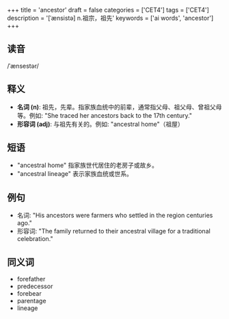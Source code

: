 +++
title = 'ancestor'
draft = false
categories = ['CET4']
tags = ['CET4']
description = '[ˈænsistə] n.祖宗，祖先'
keywords = ['ai words', 'ancestor']
+++

## 读音
/ˈænsestər/

## 释义
- **名词 (n)**: 祖先，先辈。指家族血统中的前辈，通常指父母、祖父母、曾祖父母等。例如: "She traced her ancestors back to the 17th century."
- **形容词 (adj)**: 与祖先有关的。例如: "ancestral home"（祖屋）

## 短语
- "ancestral home" 指家族世代居住的老房子或故乡。
- "ancestral lineage" 表示家族血统或世系。

## 例句
- 名词: "His ancestors were farmers who settled in the region centuries ago."
- 形容词: "The family returned to their ancestral village for a traditional celebration."

## 同义词
- forefather
- predecessor
- forebear
- parentage
- lineage
